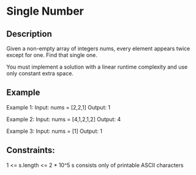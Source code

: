 #  Single Number
## Description

Given a non-empty array of integers nums, every element appears twice except for one. Find that single one.

You must implement a solution with a linear runtime complexity and use only constant extra space.

## Example
Example 1:
Input: nums = [2,2,1]
Output: 1

Example 2:
Input: nums = [4,1,2,1,2]
Output: 4

Example 3:
Input: nums = [1]
Output: 1

## Constraints:
1 <= s.length <= 2 * 10^5
s consists only of printable ASCII characters